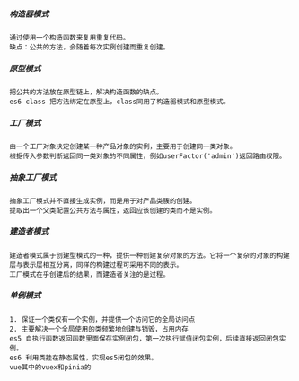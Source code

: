##### 构造器模式
	通过使用一个构造函数来复用重复代码。
	缺点：公共的方法，会随着每次实例创建而重复创建。

##### 原型模式
	把公共的方法放在原型链上，解决构造函数的缺点。
	es6 class 把方法绑定在原型上，class同用了构造器模式和原型模式。

##### 工厂模式
	由一个工厂对象决定创建某一种产品对象的实例，主要用于创建同一类对象。
	根据传入参数判断返回同一类对象的不同属性，例如userFactor('admin')返回路由权限。

##### 抽象工厂模式
	抽象工厂模式并不直接生成实例，而是用于对产品类簇的创建。
	提取出一个父类配置公共方法与属性，返回应该创建的类而不是实例。

##### 建造者模式
	建造者模式属于创建型模式的一种，提供一种创建复杂对象的方法。它将一个复杂的对象的构建层与表示层相互分离，同样的构建过程可采用不同的表示。
	工厂模式在乎创建后的结果，而建造者关注的是过程。

##### 单例模式
	1. 保证一个类仅有一个实例，并提供一个访问它的全局访问点
	2. 主要解决一个全局使用的类频繁地创建与销毁，占用内存
	es5 自执行函数返回函数里面保存实例闭包，第一次执行赋值闭包实例，后续直接返回闭包实例。
	es6 利用类挂在静态属性，实现es5闭包的效果。
	vue其中的vuex和pinia的


